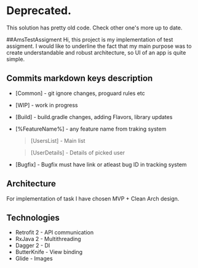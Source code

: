 # Deprecated. 
This solution has pretty old code. Check other one's more up to date.


##AmsTestAssigment
Hi, this project is my implementation of test assigment. I would like to underline the fact that my main purpose was to create understandable and robust architecture, so UI of an app is quite simple.

## Commits markdown keys description
  -   [Common] - git ignore changes, proguard rules etc
  -   [WIP] - work in progress
  -   [Build] - build.gradle changes, adding Flavors, library updates
  -   [%FeatureName%] - any feature name from traking system
        > [UsersList] - Main list
        
        > [UserDetails] - Details of picked user 
  -   [Bugfix] - Bugfix must have link or atleast bug ID in tracking system

## Architecture
For implementation of task I have chosen MVP + Clean Arch design.
    
## Technologies    
  - Retrofit 2  - API communication 
  - RxJava 2 - Multithreading
  - Dagger 2 - DI
  - ButterKnife - View binding
  - Glide - Images
